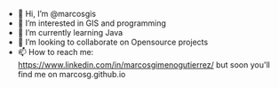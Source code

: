 - 👋 Hi, I’m @marcosgis
- 👀 I’m interested in GIS and programming
- 🌱 I’m currently learning Java
- 💞️ I’m looking to collaborate on Opensource projects
- 📫 How to reach me: https://www.linkedin.com/in/marcosgimenogutierrez/ but soon you'll find me on marcosg.github.io

<!---
marcosgis/marcosgis is a ✨ special ✨ repository because its `README.md` (this file) appears on your GitHub profile.
You can click the Preview link to take a look at your changes.
--->
